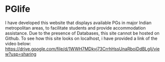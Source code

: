 # PGlife

I have developed this website that displays available PGs in major Indian metropolitan areas, to facilitate students and provide accommodation assistance.
Due to the presence of Databases, this site cannot be hosted on Github. 
To see how this site looks on localhost, i have provided a link of the video below:
https://drive.google.com/file/d/1WWH7MDkvj73CrrhHssUnaRboiDdBLgIj/view?usp=sharing
